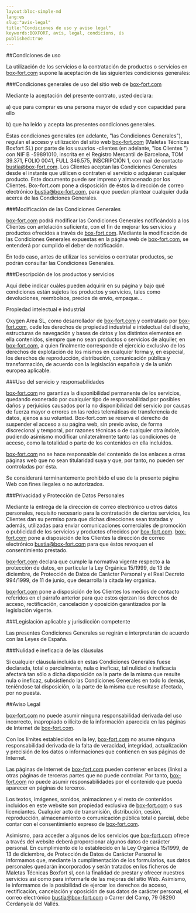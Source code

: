 ```yaml
---
layout:bloc-simple-md
lang:es
slug:"avis-legal"
title:"Condiciones de uso y aviso legal"
keywords:BOXFORT, avís, legal, condicions, ús
published:true
---
```


##Condiciones de uso

La utilización de los servicios o la contratación de productos o servicios en [box-fort.com](http://www.box-fort.com/) supone la aceptación de las siguientes condiciones generales:

###Condiciones generales de uso del sitio web de [box-fort.com](http://www.box-fort.com/)

Mediante la aceptación del presente contrato, usted declara:

a) que para comprar es una persona mayor de edad y con capacidad para ello

b) que ha leído y acepta las presentes condiciones generales.

Estas condiciones generales (en adelante, "las Condiciones Generales"), regulan el acceso y utilización del sitio web [box-fort.com](http://www.box-fort.com/) (Maletas Técnicas Boxfort SL) por parte de los usuarios -clientes (en adelante, "los Clientes ") con NIF B -59891010, inscrita en el Registro Mercantil de Barcelona, TOM 39.371, FOLIO 0041, FULL 346.575, INSCRIPCIÓN 1, con mail de contacto [bustia@box-fort.com](mailto:bustia@box-fort.com). Los Clientes aceptan las Condiciones Generales desde el instante que utilicen o contraten el servicio o adquieran cualquier producto. Este documento puede ser impreso y almacenado por los Clientes. Box-fort.com pone a disposición de éstos la dirección de correo electrónico [bustia@box-fort.com](mailto:bustia@box-fort.com), para que puedan plantear cualquier duda acerca de las Condiciones Generales.

###Modificación de las Condiciones Generales

[box-fort.com](http://www.box-fort.com/) podrá modificar las Condiciones Generales notificándolo a los Clientes con antelación suficiente, con el fin de mejorar los servicios y productos ofrecidos a través de [box-fort.com](http://www.box-fort.com/). Mediante la modificación de las Condiciones Generales expuestas en la página web de [box-fort.com](http://www.box-fort.com/), se entenderá por cumplido el deber de notificación.

En todo caso, antes de utilizar los servicios o contratar productos, se podrán consultar las Condiciones Generales.

###Descripción de los productos y servicios

Aquí debe indicar cuáles pueden adquirir en su página y bajo qué condiciones están sujetos los productos y servicios, tales como devoluciones, reembolsos, precios de envío, empaque...

Propiedad intelectual e industrial

Oxygen Area SL, como desarrollador de [box-fort.com](http://www.box-fort.com/) y contratado por [box-fort.com](http://www.box-fort.com/), cede los derechos de propiedad industrial e intelectual del diseño, estructuras de navegación y bases de datos y los distintos elementos en ella contenidos, siempre que no sean productos o servicios de alquiler, en [box-fort.com](http://www.box-fort.com/), a quien finalmente corresponde el ejercicio exclusivo de los derechos de explotación de los mismos en cualquier forma y, en especial, los derechos de reproducción, distribución, comunicación pública y transformación, de acuerdo con la legislación española y de la unión europea aplicable.

###Uso del servicio y responsabilidades

[box-fort.com](http://www.box-fort.com/) no garantiza la disponibilidad permanente de los servicios, quedando exonerado por cualquier tipo de responsabilidad por posibles daños y perjuicios causados ​​por la no disponibilidad del servicio por causas de fuerza mayor o errores en las redes telemáticas de transferencia de datos, ajenos a su voluntad. Box-fort.com se reserva el derecho de suspender el acceso a su página web, sin previo aviso, de forma discrecional y temporal, por razones técnicas o de cualquier otra índole, pudiendo asimismo modificar unilateralmente tanto las condiciones de acceso, como la totalidad o parte de los contenidos en ella incluidos.

[box-fort.com](http://www.box-fort.com/) no se hace responsable del contenido de los enlaces a otras páginas web que no sean titularidad suya y que, por tanto, no pueden ser controladas por ésta.

Se considerará terminantemente prohibido el uso de la presente página Web con fines ilegales o no autorizados.

###Privacidad y Protección de Datos Personales

Mediante la entrega de la dirección de correo electrónico u otros datos personales, requisito necesario para la contratación de ciertos servicios, los Clientes dan su permiso para que dichas direcciones sean tratadas y además, utilizadas para enviar comunicaciones comerciales de promoción o publicidad de los servicios y productos ofrecidos por [box-fort.com](http://www.box-fort.com/). [box-fort.com](http://www.box-fort.com/) pone a disposición de los Clientes la dirección de correo electrónico [bustia@box-fort.com](mailto:bustia@box-fort.com) para que éstos revoquen el consentimiento prestado.

[box-fort.com](http://www.box-fort.com/) declara que cumple la normativa vigente respecto a la protección de datos, en particular la Ley Orgánica 15/1999, de 13 de diciembre, de Protección de Datos de Carácter Personal y el Real Decreto 994/1999, de 11 de junio, que desarrolla la citada ley orgánica.

[box-fort.com](http://www.box-fort.com/) pone a disposición de los Clientes los medios de contacto referidos en el párrafo anterior para que estos ejerzan los derechos de acceso, rectificación, cancelación y oposición garantizados por la legislación vigente.

###Legislación aplicable y jurisdicción competente

Las presentes Condiciones Generales se regirán e interpretarán de acuerdo con las Leyes de España.

###Nulidad e ineficacia de las cláusulas

Si cualquier cláusula incluida en estas Condiciones Generales fuese declarada, total o parcialmente, nula o ineficaz, tal nulidad o ineficacia afectará tan sólo a dicha disposición oa la parte de la misma que resulte nula o ineficaz, subsistiendo las Condiciones Generales en todo lo demás, teniéndose tal disposición, o la parte de la misma que resultase afectada, por no puesta.

##Aviso Legal

[box-fort.com](http://www.box-fort.com/) no puede asumir ninguna responsabilidad derivada del uso incorrecto, inapropiado o ilícito de la información aparecida en las páginas de Internet de [box-fort.com](http://www.box-fort.com/).

Con los límites establecidos en la ley, [box-fort.com](http://www.box-fort.com/) no asume ninguna responsabilidad derivada de la falta de veracidad, integridad, actualización y precisión de los datos o informaciones que contienen en sus páginas de Internet.

Las páginas de Internet de [box-fort.com](http://www.box-fort.com/) pueden contener enlaces (links) a otras páginas de terceras partes que no puede controlar. Por tanto, [box-fort.com](http://www.box-fort.com/) no puede asumir responsabilidades por el contenido que pueda aparecer en páginas de terceros.

Los textos, imágenes, sonidos, animaciones y el resto de contenidos incluidos en este website son propiedad exclusiva de [box-fort.com](http://www.box-fort.com/) o sus licenciantes. Cualquier acto de transmisión, distribución, cesión, reproducción, almacenamiento o comunicación pública total o parcial, debe contar con el consentimiento expreso de [box-fort.com](http://www.box-fort.com/).

Asimismo, para acceder a algunos de los servicios que [box-fort.com](http://www.box-fort.com/) ofrece a través del website deberá proporcionar algunos datos de carácter personal. En cumplimiento de lo establecido en la Ley Orgánica 15/1999, de 13 de diciembre, de Protección de Datos de Carácter Personal le informamos que, mediante la cumplimentación de los formularios, sus datos personales quedarán incorporados y serán tratados en los ficheros de Maletas Técnicas Boxfort sl, con la finalidad de prestar y ofrecer nuestros servicios así como para informarle de las mejoras del sitio Web. Asimismo, le informamos de la posibilidad de ejercer los derechos de acceso, rectificación, cancelación y oposición de sus datos de carácter personal, el correo electrónico [bustia@box-fort.com](mailto:bustia@box-fort.com) o Carrer del Camp, 79 08290 Cerdanyola del Vallés.
